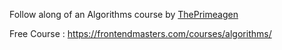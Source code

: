 Follow along of an Algorithms course by [ThePrimeagen](https://twitch.tv/ThePrimeagen)

Free Course : https://frontendmasters.com/courses/algorithms/
